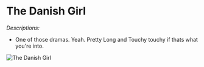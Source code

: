 # The Danish Girl

_Descriptions:_
- One of those dramas. Yeah. Pretty Long and Touchy touchy if thats what you're into.

![The Danish Girl](http://t0.gstatic.com/images?q=tbn:ANd9GcR7X3CGlsEd6RX_yqPMynRDOVR6VG-PZni-22Eqn8-1N9SIF3Z1)
